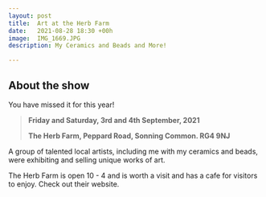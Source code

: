 ```yaml
---
layout: post
title:  Art at the Herb Farm
date:   2021-08-28 18:30 +00h
image:  IMG_1669.JPG
description: My Ceramics and Beads and More!

---
```


## About the show

You have missed it for this year!

>**Friday and Saturday, 3rd and 4th September, 2021**
>
>**The Herb Farm, Peppard Road, Sonning Common. RG4 9NJ**

A group of talented local artists, including me with my ceramics and beads, were exhibiting and selling unique works of art. 

The Herb Farm is open 10 - 4 and is worth a visit and has a cafe for visitors to enjoy. Check out their website.
